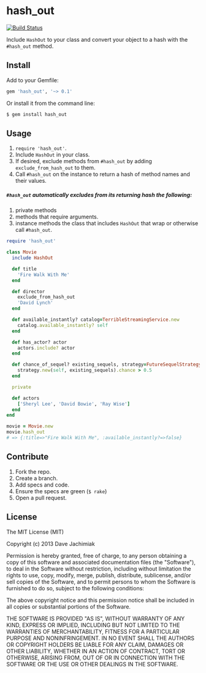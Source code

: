 # hash_out

[![Build Status](https://travis-ci.org/davejachimiak/hash_out.png?branch=master)](https://travis-ci.org/davejachimiak/hash_out)

Include `HashOut` to your class and convert your object to a hash with the `#hash_out` method.

## Install
Add to your Gemfile:
```ruby
gem 'hash_out', '~> 0.1'
```

Or install it from the command line:
```sh
$ gem install hash_out
```

## Usage
1. `require 'hash_out'`.
2. Include `HashOut` in your class.
3. If desired, exclude methods from `#hash_out` by adding `exclude_from_hash_out` to them.
4. Call `#hash_out` on the instance to return a hash of method names and their values.

##### `#hash_out` automatically excludes from its returning hash the following:
1. private methods
2. methods that require arguments.
3. instance methods the class that includes `HashOut` that wrap or otherwise call `#hash_out`.

```ruby
require 'hash_out'

class Movie
  include HashOut

  def title
    'Fire Walk With Me'
  end

  def director
    exclude_from_hash_out
    'David Lynch'
  end

  def available_instantly? catalog=TerribleStreamingService.new
    catalog.available_instantly? self
  end

  def has_actor? actor
    actors.include? actor
  end

  def chance_of_sequel? existing_sequels, strategy=FutureSequelStrategy
    strategy.new(self, existing_sequels).chance > 0.5
  end

  private

  def actors
    ['Sheryl Lee', 'David Bowie', 'Ray Wise']
  end
end

movie = Movie.new
movie.hash_out
# => {:title=>"Fire Walk With Me", :available_instantly?=>false}

```

## Contribute
1. Fork the repo.
2. Create a branch.
3. Add specs and code.
4. Ensure the specs are green (`$ rake`)
5. Open a pull request.

## License
The MIT License (MIT)

Copyright (c) 2013 Dave Jachimiak

Permission is hereby granted, free of charge, to any person obtaining a copy
of this software and associated documentation files (the "Software"), to deal
in the Software without restriction, including without limitation the rights
to use, copy, modify, merge, publish, distribute, sublicense, and/or sell
copies of the Software, and to permit persons to whom the Software is
furnished to do so, subject to the following conditions:

The above copyright notice and this permission notice shall be included in
all copies or substantial portions of the Software.

THE SOFTWARE IS PROVIDED "AS IS", WITHOUT WARRANTY OF ANY KIND, EXPRESS OR
IMPLIED, INCLUDING BUT NOT LIMITED TO THE WARRANTIES OF MERCHANTABILITY,
FITNESS FOR A PARTICULAR PURPOSE AND NONINFRINGEMENT. IN NO EVENT SHALL THE
AUTHORS OR COPYRIGHT HOLDERS BE LIABLE FOR ANY CLAIM, DAMAGES OR OTHER
LIABILITY, WHETHER IN AN ACTION OF CONTRACT, TORT OR OTHERWISE, ARISING FROM,
OUT OF OR IN CONNECTION WITH THE SOFTWARE OR THE USE OR OTHER DEALINGS IN
THE SOFTWARE.
